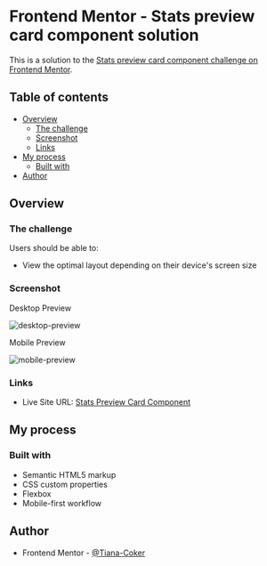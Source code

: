 # Frontend Mentor - Stats preview card component solution

This is a solution to the [Stats preview card component challenge on Frontend Mentor](https://www.frontendmentor.io/challenges/stats-preview-card-component-8JqbgoU62).

## Table of contents

- [Overview](#overview)
  - [The challenge](#the-challenge)
  - [Screenshot](#screenshot)
  - [Links](#links)
- [My process](#my-process)
  - [Built with](#built-with)
- [Author](#author)

## Overview

### The challenge

Users should be able to:

- View the optimal layout depending on their device's screen size

### Screenshot

Desktop Preview

![desktop-preview](https://user-images.githubusercontent.com/126303552/222346249-6710bd30-f8a6-43d7-b940-6519392bb513.png)








Mobile Preview


![mobile-preview](https://user-images.githubusercontent.com/126303552/222346350-db212965-c1a7-4f91-8f52-38519bb82c28.png)





### Links

- Live Site URL: [Stats Preview Card Component](https://tiana-coker.github.io/Stats-preview-card-component/)

## My process

### Built with

- Semantic HTML5 markup
- CSS custom properties
- Flexbox
- Mobile-first workflow


## Author

- Frontend Mentor - [@Tiana-Coker](https://www.frontendmentor.io/profile/Tiana-Coker)
